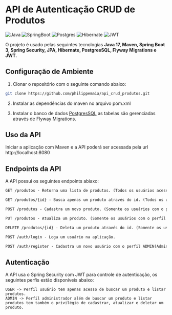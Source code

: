 # API de Autenticação CRUD de Produtos

![Java](https://img.shields.io/badge/java-%23ED8B00.svg?style=for-the-badge&logo=openjdk&logoColor=white)
![SpringBoot](https://img.shields.io/badge/spring-%236DB33F.svg?style=for-the-badge&logo=springboot&logoColor=white)
![Postgres](https://img.shields.io/badge/postgres-%23316192.svg?style=for-the-badge&logo=postgresql&logoColor=white)
![Hibernate](https://img.shields.io/badge/Hibernate-59666C?style=for-the-badge&logo=Hibernate&logoColor=white)
![JWT](https://img.shields.io/badge/JWT-black?style=for-the-badge&logo=JSON%20web%20tokens)

O projeto é usado pelas seguintes tecnologias **Java 17, Maven, Spring Boot 3, Spring Security, JPA, Hibernate, PostgresSQL, Flyway Migrations e JWT.**

## Configuração de Ambiente

1. Clonar o repositório com o seguinte comando abaixo:

```bash
git clone https://github.com/philippemaia/api_crud_produtos.git
```

2. Instalar as dependências do maven no arquivo pom.xml

3. Instalar o banco de dados [PostgresSQL](https://www.postgresql.org/) as tabelas são gerenciadas através de Flyway Migrations.

## Uso da API

Iniciar a aplicação com Maven e a API poderá ser acessada pela url http://localhost:8080

## Endpoints da API
A API possui os seguintes endpoints abiaxo:

```markdown
GET /produtos - Retorna uma lista de produtos. (Todos os usuários acessa este recurso desde que esteja logado).

GET /produtos/{id} - Busca apenas um produto através do id. (Todos os usuários acessa este recurso desde que esteja logado).

POST /produtos - Cadastra um novo produto. (Somente os usuários com o perfil ADMIN acessa este recurso desde que esteja logado).

PUT /produtos - Atualiza um produto. (Somente os usuários com o perfil ADMIN acessa este recurso desde que esteja logado).

DELETE /produtos/{id} - Deleta um produto através do id. (Somente os usuários com o perfil ADMIN acessa este recurso desde que esteja logado).

POST /auth/login - Loga um usuário na aplicação.

POST /auth/register - Cadastra um novo usuário com o perfil ADMIN(Administrador) ou USER(Usuário) na aplicação.
```

## Autenticação 
A API usa o Spring Security com JWT para controle de autenticação, os seguintes perfis estão disponíveis abaixo:

```
USER -> Perfil usuário tem apenas acesso de buscar um produto e listar produtos.
ADMIN -> Perfil administrador além de buscar um produto e listar produtos tem também o privilégio de cadastrar, atualizar e deletar um produto.
```
